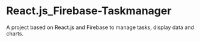 # React.js_Firebase-Taskmanager
A project based on React.js and Firebase to manage tasks, display data and charts.
